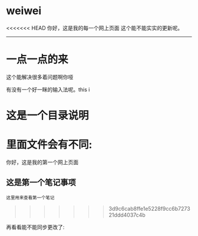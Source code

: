 # weiwei
<<<<<<< HEAD
你好，这是我的每一个网上页面
这个能不能实实的更新呢。

---
# 一点一点的来

这个能解决很多着问题啊你哑

有没有一个好一眯的输入法呢。this i

# 这是一个目录说明

里面文件会有不同:
=======
你好，这是我的第一个网上页面

## 这是第一个笔记事项
`这里用来查看第一个笔记`
>>>>>>> 3d9c6cab8ffe1e5228f9cc6b727321ddd4037c4b

 再看看能不能同步更改了:

